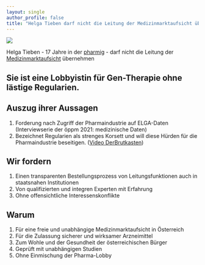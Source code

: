 ```yaml
---
layout: single
author_profile: false
title: "Helga Tieben darf nicht die Leitung der Medizinmarktaufsicht übernehmen"
---
```

![](https://res.cloudinary.com/ontore/image/upload/v1645377546/2022-02-20-Helga-Tieben_vz8edi.png)

Helga Tieben - 17 Jahre in der [pharmig](https://www.pharmig.at) - darf nicht die Leitung der [Medizinmarktaufsicht](https://www.ages.at/ages/bereiche/medizinmarktaufsicht) übernehmen

## Sie ist eine Lobbyistin für Gen-Therapie ohne lästige Regularien.

## Auszug ihrer Aussagen

1. Forderung nach Zugriff der Pharmaindustrie auf ELGA-Daten (Interviewserie der öppm 2021: medizinische Daten)
2. Bezeichnet Regularien als strenges Korsett und will diese Hürden für die Pharmaindustrie beseitigen. ([Video DerBrutkasten](https://youtu.be/pjfa9WLiPFA))


## Wir fordern

1. Einen transparenten Bestellungsprozess von Leitungsfunktionen auch in staatsnahen Institutionen
2. Von qualifizierten und integren Experten mit Erfahrung
3. Ohne offensichtliche Interessenskonflikte

## Warum

1. Für eine freie und unabhängige Medizinmarktaufsicht in Österreich
2. Für die Zulassung sicherer und wirksamer Arzneimittel
3. Zum Wohle und der Gesundheit der österreichischen Bürger
4. Geprüft mit unabhängigen Studien
5. Ohne Einmischung der Pharma-Lobby
